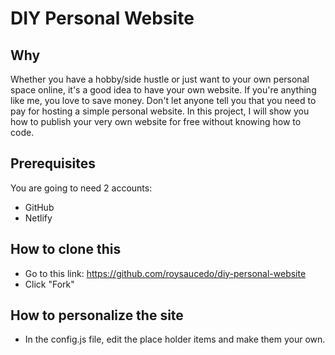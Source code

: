 # DIY Personal Website
## Why
Whether you have a hobby/side hustle or just want to your own personal space online, it's a good idea to have your own website.
If you're anything like me, you love to save money. Don't let anyone tell you that you need to pay for hosting a simple personal website.
In this project, I will show you how to publish your very own website for free without knowing how to code.

## Prerequisites
You are going to need 2 accounts:
* GitHub
* Netlify

## How to clone this
* Go to this link: https://github.com/roysaucedo/diy-personal-website
* Click "Fork"

## How to personalize the site
* In the config.js file, edit the place holder items and make them your own.
